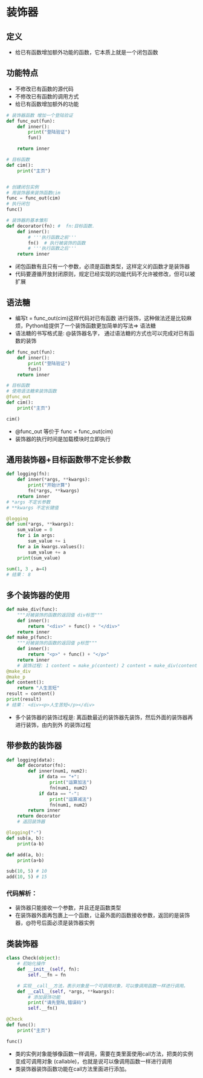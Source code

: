 # 装饰器
## 定义
* 给已有函数增加额外功能的函数，它本质上就是⼀个闭包函数
## 功能特点
* 不修改已有函数的源代码 
* 不修改已有函数的调⽤⽅式 
* 给已有函数增加额外的功能
```python
# 装饰器函数 增加一个登陆验证
def func_out(fun):
    def inner():
        print("登陆验证")
        fun()

    return inner

# 目标函数
def cim():
    print("主页")


# 创建闭包实例
# 用装饰器来装饰函数cim
func = func_out(cim)
# 执行闭包
func()

# 装饰器的基本雏形
def decorator(fn): #  fn:⽬标函数.
    def inner():
        # '''执⾏函数之前'''
        fn()  # 执⾏被装饰的函数
        # '''执⾏函数之后'''
    return inner

```
* 闭包函数有且只有⼀个参数，必须是函数类型，这样定义的函数才是装饰器
* 代码要遵循开放封闭原则，规定已经实现的功能代码不允许被修改，但可以被扩展
## 语法糖
* 编写t = func_out(cim)这样代码对已有函数 进⾏装饰，这种做法还是⽐较麻烦，Python给提供了⼀个装饰函数更加简单的写法=> 语法糖
* 语法糖的书写格式是: @装饰器名字， 通过语法糖的⽅式也可以完成对已有函数的装饰
```python
def func_out(fun):
    def inner():
        print("登陆验证")
        fun()
    return inner

# 目标函数
# 使用语法糖来装饰函数
@func_out
def cim():
    print("主页")

cim()
```
* @func_out 等价于 func = func_out(cim)
* 装饰器的执⾏时间是加载模块时⽴即执⾏
## 通用装饰器+目标函数带不定长参数
```python
def logging(fn):
    def inner(*args, **kwargs):
        print("开始计算")
        fn(*args, **kwargs)
    return inner
# *args 不定长参数
# **kwargs 不定长键值

@logging
def sum(*args, **kwargs):
    sum_value = 0
    for i in args:
        sum_value += i
    for a in kwargs.values():
        sum_value += a
    print(sum_value)
    
sum(1, 3 , a=4)
# 结果： 8
```
## 多个装饰器的使用
```python
def make_div(func):
    """对被装饰的函数的返回值 div标签"""
    def inner():
        return "<div>" + func() + "</div>"
    return inner
def make_p(func):
    """对被装饰的函数的返回值 p标签"""
    def inner():
        return "<p>" + func() + "</p>"
    return inner
    # 装饰过程: 1 content = make_p(content) 2 content = make_div(content) # content = make_div(make_p(content))
@make_div
@make_p
def content():
    return "⼈⽣苦短"
result = content()
print(result)
# 结果： <div><p>⼈⽣苦短</p></div>

```
* 多个装饰器的装饰过程是: 离函数最近的装饰器先装饰，然后外⾯的装饰器再进⾏装饰，由内到外 的装饰过程
## 带参数的装饰器
```python
def logging(data):
    def decorator(fn):
        def inner(num1, num2):
            if data == "+":
                print("运算加法")
                fn(num1, num2)
            if data == "-":
                print("运算减法")
                fn(num1, num2)
        return inner
    return decorator
    # 返回装饰器

@logging("-")
def sub(a, b):
    print(a-b)

def add(a, b):
    print(a+b)

sub(10, 5) # 10
add(10, 5) # 15
```
### 代码解析：
* 装饰器只能接收⼀个参数，并且还是函数类型
* 在装饰器外⾯再包裹上⼀个函数，让最外⾯的函数接收参数，返回的是装饰器，@符号后⾯必须是装饰器实例
## 类装饰器
```python
class Check(object):
    # 初始化操作
    def __init__(self, fn):
        self.__fn = fn

    # 实现__call__⽅法，表示对象是⼀个可调⽤对象，可以像调⽤函数⼀样进⾏调⽤。
    def __call__(self, *args, **kwargs):
        # 添加装饰功能
        print("请先登陆,错误码")
        self.__fn()

@Check
def func():
    print("主页")

func()
```
* 类的实例对象能够像函数⼀样调⽤，需要在类⾥⾯使⽤call⽅法，把类的实例变成可调⽤对象 (callable)，也就是说可以像调⽤函数⼀样进⾏调⽤
* 类装饰器装饰函数功能在call⽅法⾥⾯进⾏添加。